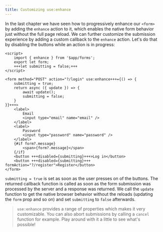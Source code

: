 ```yaml
---
title: Customizing use:enhance
---
```


In the last chapter we have seen how to progressively enhance our `<form>` by adding the `enhance` action to it, which enables the native form behavior just without the full page reload. We can further customize the submission experience by adding a custom callback to the `enhance` action. Let's do that by disabling the buttons while an action is in progress:

```svelte
<script>
	import { enhance } from '$app/forms';
	export let form;
	+++let submitting = false;+++
</script>

<form method="POST" action="?/login" use:enhance+++={() => {
	submitting = true;
	return async ({ update }) => {
		await update();
		submitting = false;
	}
}}+++>
	<label>
		Email
		<input type="email" name="email" />
	</label>
	<label>
		Password
		<input type="password" name="password" />
	</label>
	{#if form?.message}
		<span>{form?.message}</span>
	{/if}
	<button +++disabled={submitting}+++>Log in</button>
	<button +++disabled={submitting}+++ formAction="?/register">Register</button>
</form>
```

`submitting = true` is set as soon as the user presses on of the buttons. The returned callback function is called as soon as the form submission was processed by the server and a response was returned. We call the `update` function to get the native browser behavior without the reloads (updating the `form` prop and so on) and set `submitting` to `false` afterwards.

> `use:enhance` provides a range of properties which makes it very customizable. You can also abort submissions by calling a `cancel` function for example. Play around with it a little to see what's possible!

